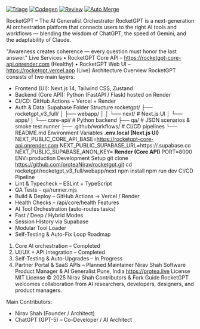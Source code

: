 [![Triage](https://github.com/Nirav/RocketGPT/actions/workflows/triage.yml/badge.svg)](../../actions/workflows/triage.yml)
[![Codegen](https://github.com/Nirav/RocketGPT/actions/workflows/codegen.yml/badge.svg)](../../actions/workflows/codegen.yml)
[![Review](https://github.com/Nirav/RocketGPT/actions/workflows/review.yml/badge.svg)](../../actions/workflows/review.yml)
[![Auto Merge](https://github.comNirav/RocketGPT/actions/workflows/auto-merge.yml/badge.svg)](../../actions/workflows/auto-merge.yml)


RocketGPT – The AI Generalist Orchestrator
RocketGPT is a next-generation AI orchestration platform that connects users to the right AI tools and workflows — blending the wisdom of ChatGPT, the speed of Gemini, and the adaptability of Claude.

"Awareness creates coherence — every question must honor the last answer."
Live Services
• RocketGPT Core API – https://rocketgpt-core-api.onrender.com (Healthy)
• RocketGPT Web UI – https://rocketgpt.vercel.app (Live)
Architecture Overview
RocketGPT consists of two main layers:
- Frontend (UI): Next.js 14, Tailwind CSS, Zustand
- Backend (Core API): Python (FastAPI / Flask) hosted on Render
- CI/CD: GitHub Actions + Vercel + Render
- Auth & Data: Supabase
Folder Structure
rocketgpt/
├── rocketgpt_v3_full/
│   ├── webapp/
│   │   └── next/           # Next.js UI
│   └── apps/
│       └── core-api/       # Python backend
├── qa/                     # JSON scenarios & smoke test runner
├── .github/workflows/      # CI/CD pipelines
└── README.md
Environment Variables
**.env.local (Next.js UI)**
NEXT_PUBLIC_CORE_API_BASE=https://rocketgpt-core-api.onrender.com
NEXT_PUBLIC_SUPABASE_URL=https://<your-project>.supabase.co
NEXT_PUBLIC_SUPABASE_ANON_KEY=<your-anon-key>
**Render (Core API)**
PORT=8000
ENV=production
Development Setup
git clone https://github.com/proteaNirav/rocketgpt.git
cd rocketgpt/rocketgpt_v3_full/webapp/next
npm install
npm run dev
CI/CD Pipeline
- Lint & Typecheck – ESLint + TypeScript
- QA Tests – qa/runner.mjs
- Build & Deploy – GitHub Actions → Vercel / Render
- Health Checks – /api/core/health
Features
- AI Tool Orchestration (auto-routes tasks)
- Fast / Deep / Hybrid Modes
- Session History via Supabase
- Modular Tool Loader
- Self-Testing & Auto-Fix Loop
Roadmap
1. Core AI orchestration – Completed
2. UI/UX + API Integration – Completed
3. Self-Testing & Auto-Upgrades – In Progress
4. Partner Portal & SaaS APIs – Planned
Maintainer
Nirav Shah
Software Product Manager & AI Generalist
Pune, India
https://protea.live
License
MIT License © 2025 Nirav Shah
Contributors & Fork Guide
RocketGPT welcomes collaboration from AI researchers, developers, designers, and product managers.

Main Contributors:
- Nirav Shah (Founder / Architect)
- ChatGPT (GPT-5) – Co-Developer / AI Architect

